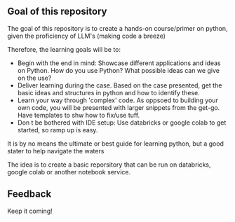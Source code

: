 ## Goal of this repository

The goal of this repository is to create a hands-on course/primer on python, given the proficiency of LLM's (making code a breeze)

Therefore, the learning goals will be to:

- Begin with the end in mind: Showcase different applications and ideas on Python. How do you use Python? What possible ideas can we give on the use? 
- Deliver learning during the case. Based on the case presented, get the basic ideas and structures in python and how to identify these.
- Learn your way through 'complex' code. As oppsoed to building your own code, you will be presented with larger snippets from the get-go. Have templates to shw how to fix/use tuff.
- Don t be bothered with IDE setup: Use databricks or google colab to get started, so ramp up is easy.

It is by no means the ultimate or best guide for learning python, but a good stater to help navigate the waters 

The idea is to create a basic reporsitory that can be run on databricks, google colab or another notebook service.

## Feedback
Keep it coming! 